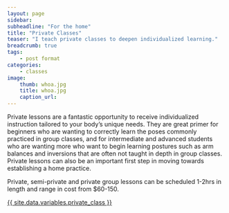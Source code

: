 ```yaml
---
layout: page
sidebar:
subheadline: "For the home"
title: "Private Classes"
teaser: "I teach private classes to deepen individualized learning."
breadcrumb: true
tags:
    - post format
categories:
    - classes
image:
    thumb: whoa.jpg
    title: whoa.jpg
    caption_url:
---
```

Private lessons are a fantastic opportunity to receive individualized instruction tailored to your body’s unique needs. They are great primer for beginners who are wanting to correctly learn the poses commonly practiced in group classes, and for intermediate and advanced students who are wanting more who want to begin learning postures such as arm balances and inversions that are often not taught in depth in group classes. Private lessons can also be an important first step in moving towards establishing a home practice.

Private, semi-private and private group lessons can be scheduled 1-2hrs in length and range in cost from $60-150.

<div class="row t20 b20">
    <div class="small-12 text-center columns">
        <a class="button large radius {{ page.callforaction.style }}" href="{{ url }}{{ site.baseurl }}/contact"{% if page.callforaction.url contains 'http' %} {% endif %}>{{ site.data.variables.private_class }}</a>
    </div><!-- /.small-12.columns -->
</div><!-- /.row -->

